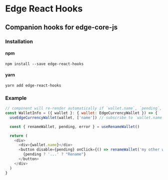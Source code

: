 # Edge React Hooks

## Companion hooks for edge-core-js

### Installation

#### npm

`npm install --save edge-react-hooks`

#### yarn

`yarn add edge-react-hooks`

### Example

```js
// component will re-render automatically if `wallet.name`, `pending`, or `error` changes
const WalletInfo = ({ wallet }: { wallet: EdgeCurrencyWallet }) => {
  useEdgeCurrencyWallet(wallet, ['name']) // subscribe to `wallet.name`

  const { renameWallet, pending, error } = useRenameWallet()

  return (
    <div>
      <div>{wallet.name}</div>
      <button disable={pending} onClick={() => renameWallet('my other wallet')}>
        {pending ? '...' ? "Rename"}
      </button>
    </div>
  )
}
```
